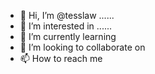 - 👋 Hi, I’m @tesslaw ......
- 👀 I’m interested in ......
- 🌱 I’m currently learning 
- 💞️ I’m looking to collaborate on 
- 📫 How to reach me 

<!---
tesslaw/tesslaw is a ✨ special ✨ repository because its `README.md` (this file) appears on your GitHub profile.
You can click the Preview link to take a look at your changes.
--->
